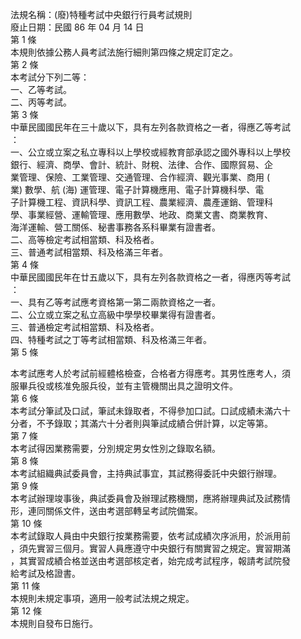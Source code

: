 法規名稱：(廢)特種考試中央銀行行員考試規則  
廢止日期：民國 86 年 04 月 14 日  
第 1 條  
本規則依據公務人員考試法施行細則第四條之規定訂定之。  
第 2 條  
本考試分下列二等：  
一、乙等考試。  
二、丙等考試。  
第 3 條  
中華民國國民年在三十歲以下，具有左列各款資格之一者，得應乙等考試  
：  
一、公立或立案之私立專科以上學校或經教育部承認之國外專科以上學校  
銀行、經濟、商學、會計、統計、財稅、法律、合作、國際貿易、企  
業管理、保險、工業管理、交通管理、合作經濟、觀光事業、商用 (  
業) 數學、航 (海) 運管理、電子計算機應用、電子計算機科學、電  
子計算機工程、資訊科學、資訊工程、農業經濟、農產運銷、管理科  
學、事業經營、運輸管理、應用數學、地政、商業文書、商業教育、  
海洋運輸、營工關係、秘書事務各系科畢業有證書者。  
二、高等檢定考試相當類、科及格者。  
三、普通考試相當類、科及格滿三年者。  
第 4 條  
中華民國國民年在廿五歲以下，具有左列各款資格之一者，得應丙等考試  
：  
一、具有乙等考試應考資格第一第二兩款資格之一者。  
二、公立或立案之私立高級中學學校畢業得有證書者。  
三、普通檢定考試相當類、科及格者。  
四、特種考試之丁等考試相當類、科及格滿三年者。  
第 5 條  


本考試應考人於考試前經體格檢查，合格者方得應考。其男性應考人，須  
服畢兵役或核准免服兵役，並有主管機關出具之證明文件。  
第 6 條  
本考試分筆試及口試，筆試未錄取者，不得參加口試。口試成績未滿六十  
分者，不予錄取；其滿六十分者則與筆試成績合併計算，以定等第。  
第 7 條  
本考試得因業務需要，分別規定男女性別之錄取名額。  
第 8 條  
本考試組織典試委員會，主持典試事宜，其試務得委託中央銀行辦理。  
第 9 條  
本考試辦理竣事後，典試委員會及辦理試務機關，應將辦理典試及試務情  
形，連同關係文件，送由考選部轉呈考試院備案。  
第 10 條  
本考試錄取人員由中央銀行按業務需要，依考試成績次序派用，於派用前  
，須先實習三個月。實習人員應遵守中央銀行有關實習之規定。實習期滿  
，其實習成績合格並送由考選部核定者，始完成考試程序，報請考試院發  
給考試及格證書。  
第 11 條  
本規則未規定事項，適用一般考試法規之規定。  
第 12 條  
本規則自發布日施行。  


